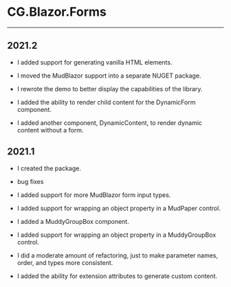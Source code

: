# CG.Blazor.Forms
---

## 2021.2

* I added support for generating vanilla HTML elements.

* I moved the MudBlazor support into a separate NUGET package.

* I rewrote the demo to better display the capabilities of the library.

* I added the ability to render child content for the DynamicForm component.

* I added another component, DynamicContent, to render dynamic content without a form.

## 2021.1

* I created the package.

* bug fixes

* I added support for more MudBlazor form input types.

* I added support for wrapping an object property in a MudPaper control.

* I added a MuddyGroupBox component.

* I added support for wrapping an object property in a MuddyGroupBox control.

* I did a moderate amount of refactoring, just to make parameter names, order, and types more consistent.

* I added the ability for extension attributes to generate custom content.



